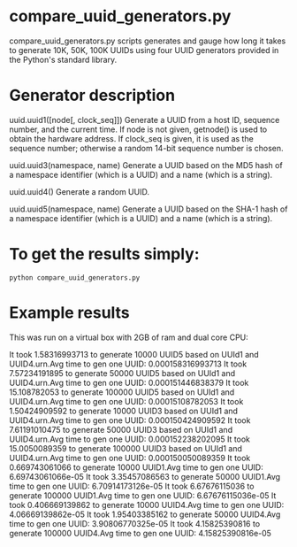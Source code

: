 compare_uuid_generators.py
==========================

compare_uuid_generators.py scripts generates and gauge how long it takes to
generate 10K, 50K, 100K UUIDs using four UUID generators provided in the
Python's standard library.

Generator description
=====================
uuid.uuid1([node[, clock_seq]])
    Generate a UUID from a host ID, sequence number, and the current time. If node is not given, getnode() is used to obtain the hardware address. If clock_seq is given, it is used as the sequence number; otherwise a random 14-bit sequence number is chosen.

uuid.uuid3(namespace, name)
    Generate a UUID based on the MD5 hash of a namespace identifier (which is a UUID) and a name (which is a string).

uuid.uuid4()
    Generate a random UUID.

uuid.uuid5(namespace, name)
    Generate a UUID based on the SHA-1 hash of a namespace identifier (which is a UUID) and a name (which is a string).

To get the results simply:
=========================
    python compare_uuid_generators.py

Example results
===============
This was run on a virtual box with 2GB of ram and dual core CPU:


It took 1.58316993713 to generate 10000 UUID5 based on UUId1 and UUID4.urn.Avg time to gen one UUID: 0.000158316993713
It took 7.57234191895 to generate 50000 UUID5 based on UUId1 and UUID4.urn.Avg time to gen one UUID: 0.000151446838379
It took 15.108782053 to generate 100000 UUID5 based on UUId1 and UUID4.urn.Avg time to gen one UUID: 0.00015108782053
It took 1.50424909592 to generate 10000 UUID3 based on UUId1 and UUID4.urn.Avg time to gen one UUID: 0.000150424909592
It took 7.61191010475 to generate 50000 UUID3 based on UUId1 and UUID4.urn.Avg time to gen one UUID: 0.000152238202095
It took 15.0050089359 to generate 100000 UUID3 based on UUId1 and UUID4.urn.Avg time to gen one UUID: 0.000150050089359
It took 0.669743061066 to generate 10000 UUID1.Avg time to gen one UUID: 6.69743061066e-05
It took 3.35457086563 to generate 50000 UUID1.Avg time to gen one UUID: 6.70914173126e-05
It took 6.67676115036 to generate 100000 UUID1.Avg time to gen one UUID: 6.67676115036e-05
It took 0.406669139862 to generate 10000 UUID4.Avg time to gen one UUID: 4.06669139862e-05
It took 1.95403385162 to generate 50000 UUID4.Avg time to gen one UUID: 3.90806770325e-05
It took 4.15825390816 to generate 100000 UUID4.Avg time to gen one UUID: 4.15825390816e-05

